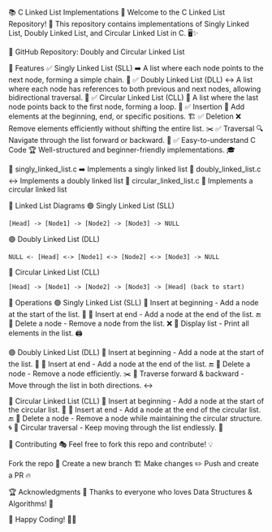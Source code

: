 📚 C Linked List Implementations 🚀
Welcome to the C Linked List Repository! 🎯 This repository contains implementations of Singly Linked List, Doubly Linked List, and Circular Linked List in C. 🖥️✨

🔗 GitHub Repository: Doubly and Circular Linked List

📌 Features
✅ Singly Linked List (SLL) ➡️ A list where each node points to the next node, forming a simple chain. 🔗
✅ Doubly Linked List (DLL) ↔️ A list where each node has references to both previous and next nodes, allowing bidirectional traversal. 🔄
✅ Circular Linked List (CLL) 🔄 A list where the last node points back to the first node, forming a loop. 🔁
✅ Insertion 📝 Add elements at the beginning, end, or specific positions. 🏗️
✅ Deletion ❌ Remove elements efficiently without shifting the entire list. ✂️
✅ Traversal 🔍 Navigate through the list forward or backward. 👀
✅ Easy-to-understand C Code 🏆 Well-structured and beginner-friendly implementations. 🎓


📜 singly_linked_list.c ➡️ Implements a singly linked list
📜 doubly_linked_list.c ↔️ Implements a doubly linked list
📜 circular_linked_list.c 🔄 Implements a circular linked list

📜 Linked List Diagrams
🟢 Singly Linked List (SLL)
```
[Head] -> [Node1] -> [Node2] -> [Node3] -> NULL
```

🟣 Doubly Linked List (DLL)
```
NULL <- [Head] <-> [Node1] <-> [Node2] <-> [Node3] -> NULL
```

🔵 Circular Linked List (CLL)
```
[Head] -> [Node1] -> [Node2] -> [Node3] -> [Head] (back to start)
```

📜 Operations
🟢 Singly Linked List (SLL)
🔹 Insert at beginning - Add a node at the start of the list. 🎯
🔹 Insert at end - Add a node at the end of the list. 🔚
🔹 Delete a node - Remove a node from the list. ❌
🔹 Display list - Print all elements in the list. 🖨️

🟣 Doubly Linked List (DLL)
🔹 Insert at beginning - Add a node at the start of the list. 🎯
🔹 Insert at end - Add a node at the end of the list. 🔚
🔹 Delete a node - Remove a node efficiently. ✂️
🔹 Traverse forward & backward - Move through the list in both directions. ↔️

🔵 Circular Linked List (CLL)
🔹 Insert at beginning - Add a node at the start of the circular list. 🔄
🔹 Insert at end - Add a node at the end of the circular list. 🔚
🔹 Delete a node - Remove a node while maintaining the circular structure. 🌀
🔹 Circular traversal - Keep moving through the list endlessly. 🔁

🤝 Contributing
🎭 Feel free to fork this repo and contribute! 💡

Fork the repo 🍴
Create a new branch 🏗️
Make changes ✏️
Push and create a PR 🔥

🏆 Acknowledgments
💖 Thanks to everyone who loves Data Structures & Algorithms! 🎯

🚀 Happy Coding! 🤖🎉

